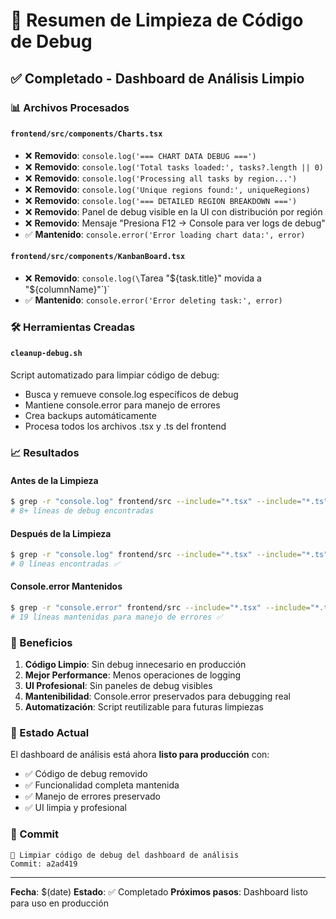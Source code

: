 # 🧹 Resumen de Limpieza de Código de Debug

## ✅ Completado - Dashboard de Análisis Limpio

### 📊 Archivos Procesados

#### `frontend/src/components/Charts.tsx`
- ❌ **Removido**: `console.log('=== CHART DATA DEBUG ===')`
- ❌ **Removido**: `console.log('Total tasks loaded:', tasks?.length || 0)`
- ❌ **Removido**: `console.log('Processing all tasks by region...')`
- ❌ **Removido**: `console.log('Unique regions found:', uniqueRegions)`
- ❌ **Removido**: `console.log('=== DETAILED REGION BREAKDOWN ===')`
- ❌ **Removido**: Panel de debug visible en la UI con distribución por región
- ❌ **Removido**: Mensaje "Presiona F12 → Console para ver logs de debug"
- ✅ **Mantenido**: `console.error('Error loading chart data:', error)`

#### `frontend/src/components/KanbanBoard.tsx`
- ❌ **Removido**: `console.log(\`Tarea "\${task.title}" movida a "\${columnName}"\`)`
- ✅ **Mantenido**: `console.error('Error deleting task:', error)`

### 🛠️ Herramientas Creadas

#### `cleanup-debug.sh`
Script automatizado para limpiar código de debug:
- Busca y remueve console.log específicos de debug
- Mantiene console.error para manejo de errores
- Crea backups automáticamente
- Procesa todos los archivos .tsx y .ts del frontend

### 📈 Resultados

#### Antes de la Limpieza
```bash
$ grep -r "console.log" frontend/src --include="*.tsx" --include="*.ts" -n
# 8+ líneas de debug encontradas
```

#### Después de la Limpieza
```bash
$ grep -r "console.log" frontend/src --include="*.tsx" --include="*.ts" -n
# 0 líneas encontradas ✅
```

#### Console.error Mantenidos
```bash
$ grep -r "console.error" frontend/src --include="*.tsx" --include="*.ts" -n
# 19 líneas mantenidas para manejo de errores ✅
```

### 🎯 Beneficios

1. **Código Limpio**: Sin debug innecesario en producción
2. **Mejor Performance**: Menos operaciones de logging
3. **UI Profesional**: Sin paneles de debug visibles
4. **Mantenibilidad**: Console.error preservados para debugging real
5. **Automatización**: Script reutilizable para futuras limpiezas

### 🚀 Estado Actual

El dashboard de análisis está ahora **listo para producción** con:
- ✅ Código de debug removido
- ✅ Funcionalidad completa mantenida
- ✅ Manejo de errores preservado
- ✅ UI limpia y profesional

### 📝 Commit

```
🧹 Limpiar código de debug del dashboard de análisis
Commit: a2ad419
```

---

**Fecha**: $(date)
**Estado**: ✅ Completado
**Próximos pasos**: Dashboard listo para uso en producción
